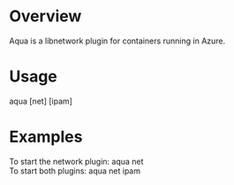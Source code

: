 # Overview
Aqua is a libnetwork plugin for containers running in Azure.

# Usage
aqua [net] [ipam]

# Examples
To start the network plugin: aqua net<br>
To start both plugins: aqua net ipam
